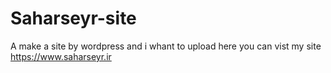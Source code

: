 # Saharseyr-site
A make a site by wordpress and i whant to upload here 
you can vist my site 
https://www.saharseyr.ir
